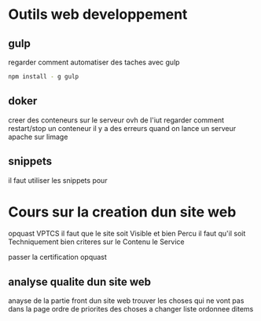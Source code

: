 # Outils web developpement

## gulp
regarder comment automatiser des taches avec gulp
```bash
npm install - g gulp
```

## doker

creer des conteneurs sur le serveur ovh de l'iut 
regarder comment restart/stop un conteneur
il y a des erreurs quand on lance un serveur apache sur limage


## snippets

il faut utiliser les snippets pour

# Cours sur la creation dun site web

opquast
VPTCS
il faut que le site soit Visible et bien Percu
il faut qu'il soit Techniquement bien
criteres sur le Contenu
le Service

passer la certification opquast


## analyse qualite dun site web

anayse de la partie front dun site web
trouver les choses qui ne vont pas dans la page
ordre de priorites des choses a changer
liste ordonnee ditems
